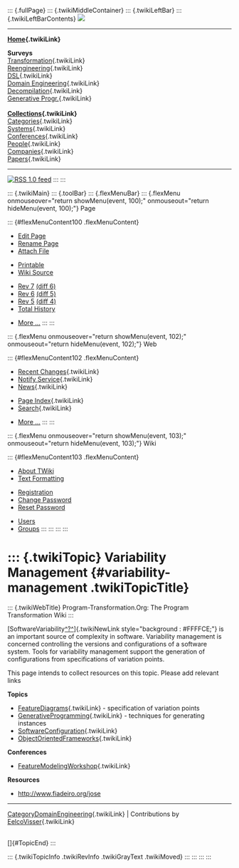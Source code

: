 ::: {.fullPage}
::: {.twikiMiddleContainer}
::: {.twikiLeftBar}
::: {.twikiLeftBarContents}
![](../pub/transformation.gif)

------------------------------------------------------------------------

**[Home](WebHome){.twikiLink}**

**Surveys**\
[Transformation](ProgramTransformation){.twikiLink}\
[Reengineering](ReengineeringWiki){.twikiLink}\
[DSL](DomainSpecificLanguages){.twikiLink}\
[Domain Engineering](DomainEngineering){.twikiLink}\
[Decompilation](DeCompilation){.twikiLink}\
[Generative Progr.](GenerativeProgrammingWiki){.twikiLink}\
\
**[Collections](CategoryCollection){.twikiLink}**\
[Categories](CategoryCategory){.twikiLink}\
[Systems](TransformationSystems){.twikiLink}\
[Conferences](TransformationConferences){.twikiLink}\
[People](TransformationPeople){.twikiLink}\
[Companies](TransformationCompanies){.twikiLink}\
[Papers](CategoryPaper){.twikiLink}

------------------------------------------------------------------------

[![](../pub/rss.gif "RSS 1.0 feed")](WebRss@skin=rss)
:::
:::

::: {.twikiMain}
::: {.toolBar}
::: {.flexMenuBar}
::: {.flexMenu onmouseover="return showMenu(event, 100);" onmouseout="return hideMenu(event, 100);"}
Page

::: {#flexMenuContent100 .flexMenuContent}
-   [Edit
    Page](http://www.program-transformation.org/edit/Transform/VariabilityManagement?t=1536825822)
-   [Rename
    Page](http://www.program-transformation.org/rename/Transform/VariabilityManagement)
-   [Attach
    File](http://www.program-transformation.org/attach/Transform/VariabilityManagement)

<!-- -->

-   [Printable](http://www.program-transformation.org/view/Transform/VariabilityManagement?skin=print.pattern)
-   [Wiki
    Source](http://www.program-transformation.org/view/Transform/VariabilityManagement?skin=text&raw=on&contenttype=text/plain)

<!-- -->

-   [Rev
    7](http://www.program-transformation.org/view/Transform/VariabilityManagement?rev=1.7)
    [(diff 6)](http://www.program-transformation.org/rdiff/Transform/VariabilityManagement?rev1=1.7&rev2=1.6)
-   [Rev
    6](http://www.program-transformation.org/view/Transform/VariabilityManagement?rev=1.6)
    [(diff 5)](http://www.program-transformation.org/rdiff/Transform/VariabilityManagement?rev1=1.6&rev2=1.5)
-   [Rev
    5](http://www.program-transformation.org/view/Transform/VariabilityManagement?rev=1.5)
    [(diff 4)](http://www.program-transformation.org/rdiff/Transform/VariabilityManagement?rev1=1.5&rev2=1.4)
-   [Total
    History](http://www.program-transformation.org/rdiff/Transform/VariabilityManagement)

<!-- -->

-   [More
    \...](http://www.program-transformation.org/oops/Transform/VariabilityManagement?template=oopsmore&param1=1.7&param2=1.7)
:::
:::

::: {.flexMenu onmouseover="return showMenu(event, 102);" onmouseout="return hideMenu(event, 102);"}
Web

::: {#flexMenuContent102 .flexMenuContent}
-   [Recent Changes](WebChanges){.twikiLink}
-   [Notify Service](WebNotify){.twikiLink}
-   [News](WebNews){.twikiLink}

<!-- -->

-   [Page Index](WebIndex){.twikiLink}
-   [Search](WebSearch){.twikiLink}

<!-- -->

-   [More
    \...](http://www.program-transformation.org/oops/Transform/VariabilityManagement?template=oopsmore&param1=1.7&param2=1.7)
:::
:::

::: {.flexMenu onmouseover="return showMenu(event, 103);" onmouseout="return hideMenu(event, 103);"}
Wiki

::: {#flexMenuContent103 .flexMenuContent}
-   [About
    TWiki](http://www.program-transformation.org/view/TWiki/WebHome)
-   [Text
    Formatting](http://www.program-transformation.org/view/TWiki/TextFormattingRules)

<!-- -->

-   [Registration](http://www.program-transformation.org/view/TWiki/TWikiRegistration)
-   [Change
    Password](http://www.program-transformation.org/view/TWiki/ChangePassword)
-   [Reset
    Password](http://www.program-transformation.org/view/TWiki/ResetPassword)

<!-- -->

-   [Users](http://www.program-transformation.org/view/Main/TWikiUsers)
-   [Groups](http://www.program-transformation.org/view/Main/TWikiGroups)
:::
:::
:::
:::

::: {.twikiTopic}
Variability Management {#variability-management .twikiTopicTitle}
======================

::: {.twikiWebTitle}
Program-Transformation.Org: The Program Transformation Wiki
:::

[SoftwareVariability[^?^](http://www.program-transformation.org/edit/Transform/SoftwareVariability?topicparent=Transform.VariabilityManagement)]{.twikiNewLink
style="background : #FFFFCE;"} is an important source of complexity in
software. Variability management is concerned controlling the versions
and configurations of a software system. Tools for variability
management support the generation of configurations from specifications
of variation points.

This page intends to collect resources on this topic. Please add
relevant links

**Topics**

-   [FeatureDiagrams](FeatureDiagram){.twikiLink} - specification of
    variation points
-   [GenerativeProgramming](GenerativeProgramming){.twikiLink} -
    techniques for generating instances
-   [SoftwareConfiguration](SoftwareConfiguration){.twikiLink}
-   [ObjectOrientedFrameworks](ObjectOrientedFramework){.twikiLink}

**Conferences**

-   [FeatureModelingWorkshop](FeatureModelingWorkshop){.twikiLink}

**Resources**

-   <http://www.fiadeiro.org/jose>

------------------------------------------------------------------------

[CategoryDomainEngineering](CategoryDomainEngineering){.twikiLink} \|
Contributions by [EelcoVisser](../Main/EelcoVisser){.twikiLink}

\
[]{#TopicEnd}
:::

::: {.twikiTopicInfo .twikiRevInfo .twikiGrayText .twikiMoved}
:::
:::
:::
:::
